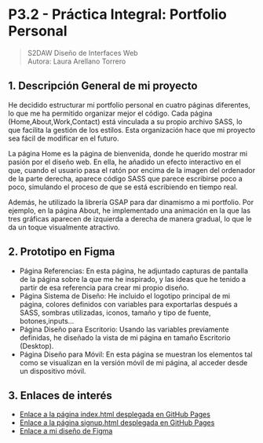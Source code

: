 # P3.2 - Práctica Integral: Portfolio Personal

> S2DAW Diseño de Interfaces Web  
> Autora: Laura Arellano Torrero

## 1. Descripción General de mi proyecto
He decidido estructurar mi portfolio personal en cuatro páginas diferentes, lo que me ha permitido organizar mejor el código. 
Cada página (Home,About,Work,Contact) está vinculada a su propio archivo SASS, lo que facilita la gestión de los estilos. 
Esta organización hace que mi proyecto sea fácil de modificar en el futuro.

La página Home es la página de bienvenida, donde he querido mostrar mi pasión por el diseño web. En ella, he añadido un efecto interactivo en el que, cuando el usuario pasa el ratón por encima de la imagen del ordenador de la parte derecha, aparece código SASS que parece escribirse poco a poco, simulando el proceso de que se está escribiendo en tiempo real.

Además, he utilizado la librería GSAP para dar dinamismo a mi portfolio. Por ejemplo, en la página About, he implementado una animación en la que las tres gráficas aparecen de izquierda a derecha de manera gradual, lo que le da un toque visualmente atractivo.

 ## 2. Prototipo en Figma
  - Página Referencias: En esta página, he adjuntado capturas de pantalla de la página sobre la que me he inspirado, y las ideas que he tenido a partir de esa referencia para crear mi propio diseño.
  - Página Sistema de Diseño: He incluido el logotipo principal de mi página, colores definidos con variables para exportarlas después a SASS, sombras utilizadas, iconos, tamaño y tipo de fuente, botones,inputs...
  - Página Diseño para Escritorio: Usando las variables previamente definidas, he diseñado la vista de mi página en tamaño Escritorio (Desktop).
  - Página Diseño para Móvil: En esta página se muestran los elementos tal como se visualizan en la versión móvil de mi página, al acceder desde un dispositivo móvil.

## 3. Enlaces de interés

- [Enlace a la página index.html desplegada en GitHub Pages](https://lauraare.github.io/FigmaProyecto/)
- [Enlace a la página signup.html desplegada en GitHub Pages](https://lauraare.github.io/FigmaProyecto/signup.html)
- [Enlace a mi diseño de Figma](https://www.figma.com/design/ZDwMb97vcApUEoOLD4AJM1/IndexHippie?node-id=2-4&t=jGlHrGRulASnYZt8-1)

